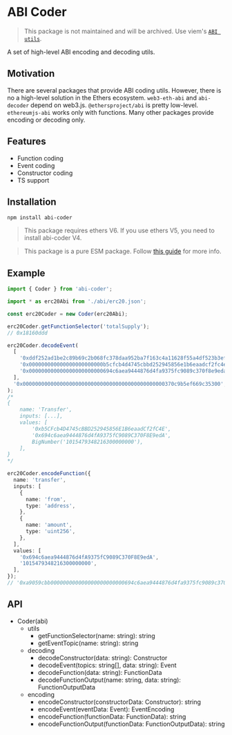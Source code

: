 # ABI Coder

> This package is not maintained and will be archived. Use viem's [`ABI utils`](https://viem.sh/docs/abi/decodeAbiParameters).

A set of high-level ABI encoding and decoding utils.

## Motivation

There are several packages that provide ABI coding utils. However, there is no a high-level solution in the Ethers ecosystem. `web3-eth-abi` and `abi-decoder` depend on web3.js. `@ethersproject/abi` is pretty low-level. `ethereumjs-abi` works only with functions. Many other packages provide encoding or decoding only.

## Features

- Function coding
- Event coding
- Constructor coding
- TS support

## Installation

`npm install abi-coder`

> This package requires ethers V6. If you use ethers V5, you need to install abi-coder V4.

> This package is a pure ESM package. Follow [this guide](https://gist.github.com/sindresorhus/a39789f98801d908bbc7ff3ecc99d99c) for more info.

## Example

```ts
import { Coder } from 'abi-coder';

import * as erc20Abi from './abi/erc20.json';

const erc20Coder = new Coder(erc20Abi);

erc20Coder.getFunctionSelector('totalSupply');
// 0x18160ddd

erc20Coder.decodeEvent(
  [
    '0xddf252ad1be2c89b69c2b068fc378daa952ba7f163c4a11628f55a4df523b3ef',
    '0x000000000000000000000000b5cfcb4d4745cbbd252945856e1b6eaadcf2fc4e',
    '0x000000000000000000000000694c6aea9444876d4fa9375fc9089c370f8e9eda',
  ],
  '0x0000000000000000000000000000000000000000000000370c9b5ef669c35300',
);
/*
{
	name: 'Transfer',
	inputs: [...],
	values: [
		'0xb5CFcb4D4745cBBD252945856E1B6eaadCf2fC4E',
		'0x694c6aea9444876d4fA9375fC9089C370F8E9edA',
		BigNumber('1015479348216300000000'),
	],
}
*/

erc20Coder.encodeFunction({
  name: 'transfer',
  inputs: [
    {
      name: 'from',
      type: 'address',
    },
    {
      name: 'amount',
      type: 'uint256',
    },
  ],
  values: [
    '0x694c6aea9444876d4fA9375fC9089C370F8E9edA',
    '1015479348216300000000',
  ],
});
// '0xa9059cbb000000000000000000000000694c6aea9444876d4fa9375fc9089c370f8e9eda0000000000000000000000000000000000000000000000370c9b5ef669c35300'
```

## API

- Coder(abi)
  - utils
    - getFunctionSelector(name: string): string
    - getEventTopic(name: string): string
  - decoding
    - decodeConstructor(data: string): Constructor
    - decodeEvent(topics: string[], data: string): Event
    - decodeFunction(data: string): FunctionData
    - decodeFunctionOutput(name: string, data: string): FunctionOutputData
  - encoding
    - encodeConstructor(constructorData: Constructor): string
    - encodeEvent(eventData: Event): EventEncoding
    - encodeFunction(functionData: FunctionData): string
    - encodeFunctionOutput(functionData: FunctionOutputData): string

